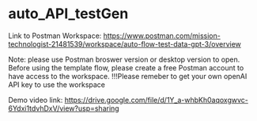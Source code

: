 # auto_API_testGen


Link to Postman Workspace:
https://www.postman.com/mission-technologist-21481539/workspace/auto-flow-test-data-gpt-3/overview

Note: please use Postman broswer version or desktop version to open. Before using the template flow, please create a free Postman account to have access to the workspace.
!!!Please remeber to get your own openAI API key to use the workspace


Demo video link: 
https://drive.google.com/file/d/1Y_a-whbKh0aqoxgwvc-6Ydxi1tdvhDxV/view?usp=sharing
